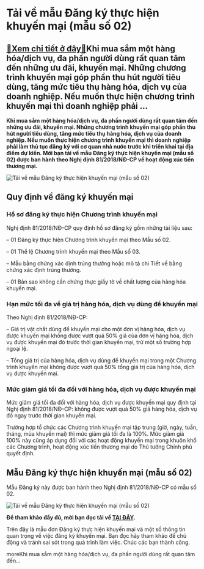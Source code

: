 Tải về mẫu Đăng ký thực hiện khuyến mại (mẫu số 02)
===================================================

[:gift:Xem chi tiết ở đây:gift:](https://hddtvn.com/tai-ve-mau-dang-ky-thuc-hien-khuyen-mai-mau-so-02/)Khi mua sắm một hàng hóa/dịch vụ, đa phần người dùng rất quan tâm đến những ưu đãi, khuyến mại. Những chương trình khuyến mại góp phần thu hút người tiêu dùng, tăng mức tiêu thụ hàng hóa, dịch vụ của doanh nghiệp. Nếu muốn thực hiện chương trình khuyến mại thì doanh nghiệp phải …
----------------------------------------------------------------------------------------------------------------------------------------------------------------------------------------------------------------------------------------------------------------------------------------


**Khi mua sắm một hàng hóa/dịch vụ, đa phần người dùng rất quan tâm đến những ưu đãi, khuyến mại. Những chương trình khuyến mại góp phần thu hút người tiêu dùng, tăng mức tiêu thụ hàng hóa, dịch vụ của doanh nghiệp. Nếu muốn thực hiện chương trình khuyến mại thì doanh nghiệp phải làm thủ tục đăng ký với cơ quan nhà nước trước khi triển khai tại địa điểm dự kiến. Mời bạn tải về mẫu Đăng ký thực hiện khuyến mại (mẫu số 02) được ban hành theo Nghị định 81/2018/NĐ-CP về hoạt động xúc tiến thương mại.**



![Tải về mẫu Đăng ký thực hiện khuyến mại (mẫu số 02)](https://hddtvn.com/wp-content/uploads/2021/01/edrXjfX.png "Tải về mẫu Đăng ký thực hiện khuyến mại (mẫu số 02)")


Quy định về đăng ký khuyến mại
------------------------------


### Hồ sơ đăng ký thực hiện Chương trình khuyến mại


Nghị định 81/2018/NĐ-CP quy định hồ sơ đăng ký gồm những tài liệu sau:


– 01 Đăng ký thực hiện Chương trình khuyến mại theo Mẫu số 02.


– 01 Thể lệ Chương trình khuyến mại theo Mẫu số 03.


– Mẫu bằng chứng xác định trúng thưởng hoặc mô tả chi Tiết về bằng chứng xác định trúng thưởng.


– 01 Bản sao không cần chứng thực giấy tờ về chất lượng của hàng hóa khuyến mại.


### **Hạn mức tối đa về giá trị hàng hóa, dịch vụ dùng để khuyến mại**


Theo Nghị định 81/2018/NĐ-CP:


– Giá trị vật chất dùng để khuyến mại cho một đơn vị hàng hóa, dịch vụ được khuyến mại không được vượt quá 50% giá của đơn vị hàng hóa, dịch vụ được khuyến mại đó trước thời gian khuyến mại, trừ một số trường hợp ngoại lệ.


– Tổng giá trị của hàng hóa, dịch vụ dùng để khuyến mại trong một Chương trình khuyến mại không được vượt quá 50% tổng giá trị của hàng hóa, dịch vụ được khuyến mại.


### **Mức giảm giá tối đa đối với hàng hóa, dịch vụ được khuyến mại**


Mức giảm giá tối đa đối với hàng hóa, dịch vụ được khuyến mại quy định tại Nghị định 81/2018/NĐ-CP: không được vượt quá 50% giá hàng hóa, dịch vụ đó ngay trước thời gian khuyến mại.


Trường hợp tổ chức các Chương trình khuyến mại tập trung (giờ, ngày, tuần, tháng, mùa khuyến mại) thì mức giảm giá tối đa là 100%. Mức giảm giá 100% này cũng áp dụng đối với các hoạt động khuyến mại trong khuôn khổ các Chương trình, hoạt động xúc tiến thương mại do Thủ tướng Chính phủ quyết định.


**Mẫu Đăng ký thực hiện khuyến mại (mẫu số 02)**
------------------------------------------------


Mẫu Đăng ký này được ban hành theo Nghị định 81/2018/NĐ-CP có mẫu số 02.


![Tải về mẫu Đăng ký thực hiện khuyến mại (mẫu số 02)](https://hddtvn.com/wp-content/uploads/2021/01/NQtlbVm.png "Tải về mẫu Đăng ký thực hiện khuyến mại (mẫu số 02)")


**Để tham khảo đầy đủ, mời bạn đọc tải về [TẠI ĐÂY](https://drive.google.com/file/d/1IOVAx2_v1rsy-_7SBY39d0K7JYPOaGEC/view?usp=sharing).**


Trên đây là mẫu đơn Đăng ký thực hiện khuyến mại và một số thông tin quan trọng về việc đăng ký khuyến mại. Bạn đọc hãy tham khảo để chủ động và tránh sai sót trong quá trình làm việc. Chúc các bạn thành công.


moreKhi mua sắm một hàng hóa/dịch vụ, đa phần người dùng rất quan tâm đến…


